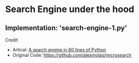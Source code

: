 # Search Engine under the hood

## Implementation: 'search-engine-1.py'

Credit
- Artical: [A search engine in 80 lines of Python](https://www.alexmolas.com/2024/02/05/a-search-engine-in-80-lines.html)
- Original Code: https://github.com/alexmolas/microsearch